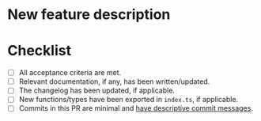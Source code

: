 # New feature description

# Checklist

- [ ] All acceptance criteria are met.
- [ ] Relevant documentation, if any, has been written/updated.
- [ ] The changelog has been updated, if applicable.
- [ ] New functions/types have been exported in `index.ts`, if applicable.
- [ ] Commits in this PR are minimal and [have descriptive commit messages](https://chris.beams.io/posts/git-commit/).
